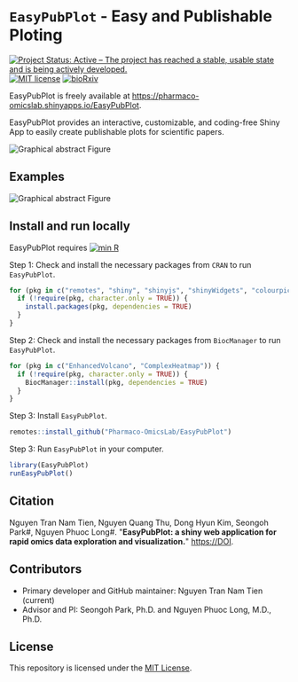 # `EasyPubPlot` - Easy and Publishable Ploting

[![Project Status: Active – The project has reached a stable, usable state and is being actively developed.](https://www.repostatus.org/badges/latest/active.svg)](https://www.repostatus.org/#active)
[![MIT license](https://img.shields.io/badge/License-MIT-green.svg)](https://mit-license.org/)
[![bioRxiv](https://img.shields.io/badge/bioRxiv-DOI.svg)](https://biorxiv.org/content/DOI)

EasyPubPlot is freely available at https://pharmaco-omicslab.shinyapps.io/EasyPubPlot.

EasyPubPlot provides an interactive, customizable, and coding-free Shiny App to easily create publishable plots for scientific papers.

![Graphical abstract Figure](https://github.com/Pharmaco-OmicsLab/EasyPubPlotdev/blob/344cd5cb996330f4139ff6c2c8221bed3da7d433/docs/README_Figures/main_UI.png?raw=true)

## Examples

![Graphical abstract Figure](https://github.com/Pharmaco-OmicsLab/EasyPubPlotdev/blob/b0c65ee487d7fb007aa77c8a0746ca841506658f/docs/README_Figures/BoxPlot_screenshot.png?raw=true)

## Install and run locally

EasyPubPlot requires [![min R](https://img.shields.io/badge/R%3E%3D-4.0.0-386cb0.svg)](https://cran.r-project.org/)

Step 1: Check and install the necessary packages from `CRAN` to run `EasyPubPlot`.

```r
for (pkg in c("remotes", "shiny", "shinyjs", "shinyWidgets", "colourpicker", "bslib", "shinytoastr", "dplyr", "magrittr", "ggplot2", "tibble", "tidyr", "ggthemes", "BiocManager", "circlize")) {
  if (!require(pkg, character.only = TRUE)) {
    install.packages(pkg, dependencies = TRUE)
  }
}
```

Step 2: Check and install the necessary packages from `BiocManager` to run `EasyPubPlot`.

```r
for (pkg in c("EnhancedVolcano", "ComplexHeatmap")) {
  if (!require(pkg, character.only = TRUE)) {
    BiocManager::install(pkg, dependencies = TRUE)
  }
}    
```

Step 3: Install `EasyPubPlot`.

```r
remotes::install_github("Pharmaco-OmicsLab/EasyPubPlot")
```

Step 3: Run `EasyPubPlot` in your computer.

```r
library(EasyPubPlot)  
runEasyPubPlot()     
```

## Citation

Nguyen Tran Nam Tien, Nguyen Quang Thu, Dong Hyun Kim, Seongoh Park#, Nguyen Phuoc Long#. "**EasyPubPlot: a shiny web application for rapid omics data exploration and visualization.**" [https://DOI](https://github.com/Pharmaco-OmicsLab/LipMetAnnotCompare).

## Contributors

- Primary developer and GitHub maintainer: Nguyen Tran Nam Tien (current)
- Advisor and PI:  Seongoh Park, Ph.D. and Nguyen Phuoc Long, M.D., Ph.D. 

## License

This repository is licensed under the [MIT License](LICENSE).

